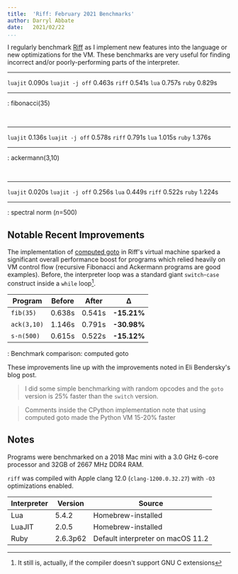 ```yaml
---
title:  'Riff: February 2021 Benchmarks'
author: Darryl Abbate
date:   2021/02/22
...
```


I regularly benchmark [Riff](https://riff.cx) as I implement new
features into the language or new optimizations for the VM. These
benchmarks are very useful for finding incorrect and/or
poorly-performing parts of the interpreter.

--------------- ------
`luajit`        0.090s
`luajit -j off` 0.463s
`riff`          0.541s
`lua`           0.757s
`ruby`          0.829s
--------------- ------

: fibonacci(35)

<br>

--------------- ------
`luajit`        0.136s
`luajit -j off` 0.578s
`riff`          0.791s
`lua`           1.015s
`ruby`          1.376s
--------------- ------

: ackermann(3,10)

<br>

--------------- ------
`luajit`        0.020s
`luajit -j off` 0.256s
`lua`           0.449s
`riff`          0.522s
`ruby`          1.224s
--------------- ------

: spectral norm ($n$=500)

## Notable Recent Improvements

The implementation of [computed
goto](https://eli.thegreenplace.net/2012/07/12/computed-goto-for-efficient-dispatch-tables/)
in Riff's virtual machine sparked a significant overall performance
boost for programs which relied heavily on VM control flow (recursive
Fibonacci and Ackermann programs are good examples). Before, the
interpreter loop was a standard giant `switch`-`case` construct inside
a `while` loop[^1].

[^1]: It still is, actually, if the compiler doesn't support GNU C
  extensions

| Program     | Before | After  | Δ           |
| -------     | ------ | -----  | -           |
| `fib(35)`   | 0.638s | 0.541s | **-15.21%** |
| `ack(3,10)` | 1.146s | 0.791s | **-30.98%** |
| `s-n(500)`  | 0.615s | 0.522s | **-15.12%** |

: Benchmark comparison: computed goto

These improvements line up with the improvements noted in Eli
Bendersky's blog post.

> I did some simple benchmarking with random opcodes and the `goto` version is 25% faster than the `switch` version.

> Comments inside the CPython implementation note that using computed goto made the Python VM 15-20% faster

## Notes

Programs were benchmarked on a 2018 Mac mini with a 3.0 GHz 6-core
processor and 32GB of 2667 MHz DDR4 RAM.

`riff` was compiled with Apple clang 12.0 (`clang-1200.0.32.27`) with
`-O3` optimizations enabled.

| Interpreter | Version  | Source                            |
| ----------- | -------  | ------                            |
| Lua         | 5.4.2    | Homebrew-installed                |
| LuaJIT      | 2.0.5    | Homebrew-installed                |
| Ruby        | 2.6.3p62 | Default interpreter on macOS 11.2 |

